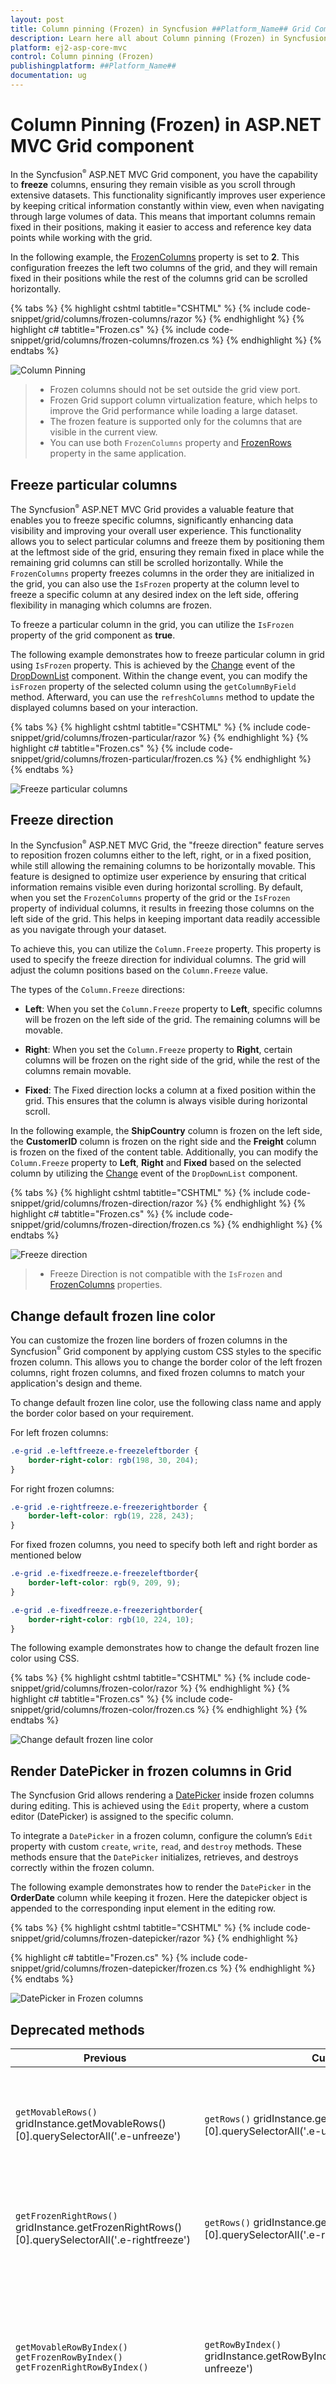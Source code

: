 ```yaml
---
layout: post
title: Column pinning (Frozen) in Syncfusion ##Platform_Name## Grid Component
description: Learn here all about Column pinning (Frozen) in Syncfusion ##Platform_Name## Grid component of Syncfusion Essential JS 2 and more.
platform: ej2-asp-core-mvc
control: Column pinning (Frozen)
publishingplatform: ##Platform_Name##
documentation: ug
---
```


# Column Pinning (Frozen) in ASP.NET MVC Grid component

In the Syncfusion<sup style="font-size:70%">&reg;</sup> ASP.NET MVC Grid component, you have the capability to **freeze** columns, ensuring they remain visible as you scroll through extensive datasets. This functionality significantly improves user experience by keeping critical information constantly within view, even when navigating through large volumes of data. This means that important columns remain fixed in their positions, making it easier to access and reference key data points while working with the grid.

In the following example, the [FrozenColumns](https://help.syncfusion.com/cr/aspnetmvc-js2/syncfusion.ej2.grids.grid.html#Syncfusion_EJ2_Grids_Grid_FrozenColumns) property is set to **2**. This configuration freezes the left two columns of the grid, and they will remain fixed in their positions while the rest of the columns grid can be scrolled horizontally.

{% tabs %}
{% highlight cshtml tabtitle="CSHTML" %}
{% include code-snippet/grid/columns/frozen-columns/razor %}
{% endhighlight %}
{% highlight c# tabtitle="Frozen.cs" %}
{% include code-snippet/grid/columns/frozen-columns/frozen.cs %}
{% endhighlight %}
{% endtabs %}

![Column Pinning](../images/column-chooser/frozon.png)

> * Frozen columns should not be set outside the grid view port.
> * Frozen Grid support column virtualization feature, which helps to improve the Grid performance while loading a large dataset.
> * The frozen feature is supported only for the columns that are visible in the current view.
> * You can use both `FrozenColumns` property and [FrozenRows](https://help.syncfusion.com/cr/aspnetmvc-js2/syncfusion.ej2.grids.grid.html#Syncfusion_EJ2_Grids_Grid_FrozenRows) property in the same application.

## Freeze particular columns

The Syncfusion<sup style="font-size:70%">&reg;</sup> ASP.NET MVC Grid provides a valuable feature that enables you to freeze specific columns, significantly enhancing data visibility and improving your overall user experience. This functionality allows you to select particular columns and freeze them by positioning them at the leftmost side of the grid, ensuring they remain fixed in place while the remaining grid columns can still be scrolled horizontally. While the `FrozenColumns` property freezes columns in the order they are initialized in the grid, you can also use the `IsFrozen` property at the column level to freeze a specific column at any desired index on the left side, offering flexibility in managing which columns are frozen.

To freeze a particular column in the grid, you can utilize the `IsFrozen` property of the grid component as **true**.

The following example demonstrates how to freeze particular column in grid using `IsFrozen` property. This is achieved by the [Change](https://help.syncfusion.com/cr/aspnetmvc-js2/Syncfusion.EJ2.DropDowns.DropDownList.html#Syncfusion_EJ2_DropDowns_DropDownList_Change) event of the [DropDownList](https://ej2.syncfusion.com/aspnetmvc/documentation/drop-down-list/getting-started) component. Within the change event, you can modify the `isFrozen` property of the selected column using the `getColumnByField` method. Afterward, you can use the `refreshColumns` method to update the displayed columns based on your interaction.

{% tabs %}
{% highlight cshtml tabtitle="CSHTML" %}
{% include code-snippet/grid/columns/frozen-particular/razor %}
{% endhighlight %}
{% highlight c# tabtitle="Frozen.cs" %}
{% include code-snippet/grid/columns/frozen-particular/frozen.cs %}
{% endhighlight %}
{% endtabs %}

![Freeze particular columns](../images/column-chooser/frozon-particular.png)

## Freeze direction

In the Syncfusion<sup style="font-size:70%">&reg;</sup> ASP.NET MVC Grid, the "freeze direction" feature serves to reposition frozen columns either to the left, right, or in a fixed position, while still allowing the remaining columns to be horizontally movable. This feature is designed to optimize user experience by ensuring that critical information remains visible even during horizontal scrolling. By default, when you set the `FrozenColumns` property of the grid or the `IsFrozen` property of individual columns, it results in freezing those columns on the left side of the grid. This helps in keeping important data readily accessible as you navigate through your dataset.

To achieve this, you can utilize the `Column.Freeze` property. This property is used to specify the freeze direction for individual columns. The grid will adjust the column positions based on the `Column.Freeze` value.

The types of the `Column.Freeze` directions:

* **Left**: When you set the `Column.Freeze` property to **Left**, specific columns will be frozen on the left side of the grid. The remaining columns will be movable.

* **Right**: When you set the `Column.Freeze` property to **Right**, certain columns will be frozen on the right side of the grid, while the rest of the columns remain movable.

* **Fixed**: The Fixed direction locks a column at a fixed position within the grid. This ensures that the column is always visible during horizontal scroll.

In the following example, the **ShipCountry** column is frozen on the left side, the **CustomerID** column is frozen on the right side and the **Freight** column is frozen on the fixed of the content table. Additionally, you can modify the `Column.Freeze` property to **Left**, **Right** and **Fixed** based on the selected column by utilizing the [Change](https://help.syncfusion.com/cr/aspnetmvc-js2/Syncfusion.EJ2.DropDowns.DropDownList.html#Syncfusion_EJ2_DropDowns_DropDownList_Change) event of the `DropDownList` component.

{% tabs %}
{% highlight cshtml tabtitle="CSHTML" %}
{% include code-snippet/grid/columns/frozen-direction/razor %}
{% endhighlight %}
{% highlight c# tabtitle="Frozen.cs" %}
{% include code-snippet/grid/columns/frozen-direction/frozen.cs %}
{% endhighlight %}
{% endtabs %}

![Freeze direction](../images/column-chooser/frozon-direction.png)

> * Freeze Direction is not compatible with the `IsFrozen` and [FrozenColumns](https://help.syncfusion.com/cr/aspnetmvc-js2/syncfusion.ej2.grids.grid.html#Syncfusion_EJ2_Grids_Grid_FrozenColumns) properties.

## Change default frozen line color

You can customize the frozen line borders of frozen columns in the Syncfusion<sup style="font-size:70%">&reg;</sup> Grid component by applying custom CSS styles to the specific frozen column. This allows you to change the border color of the left frozen columns, right frozen columns, and fixed frozen columns to match your application's design and theme.

To change default frozen line color, use the following class name and apply the border color based on your requirement.

For left frozen columns: 

```css
.e-grid .e-leftfreeze.e-freezeleftborder {
    border-right-color: rgb(198, 30, 204);
}
```
For right frozen columns:

```css
.e-grid .e-rightfreeze.e-freezerightborder {
    border-left-color: rgb(19, 228, 243);
}
```
For fixed frozen columns, you need to specify both left and right border as mentioned below

```css
.e-grid .e-fixedfreeze.e-freezeleftborder{
    border-left-color: rgb(9, 209, 9); 
}

.e-grid .e-fixedfreeze.e-freezerightborder{
    border-right-color: rgb(10, 224, 10);
}
```
The following example demonstrates how to change the default frozen line color using CSS.

{% tabs %}
{% highlight cshtml tabtitle="CSHTML" %}
{% include code-snippet/grid/columns/frozen-color/razor %}
{% endhighlight %}
{% highlight c# tabtitle="Frozen.cs" %}
{% include code-snippet/grid/columns/frozen-color/frozen.cs %}
{% endhighlight %}
{% endtabs %}

![Change default frozen line color](../images/column-chooser/frozon-color.png)

## Render DatePicker in frozen columns in Grid

The Syncfusion Grid allows rendering a [DatePicker](https://ej2.syncfusion.com/aspnetmvc/documentation/datepicker/getting-started) inside frozen columns during editing. This is achieved using the `Edit` property, where a custom editor (DatePicker) is assigned to the specific column.

To integrate a `DatePicker` in a frozen column, configure the column’s `Edit` property with custom `create`, `write`, `read`, and `destroy` methods. These methods ensure that the `DatePicker` initializes, retrieves, and destroys correctly within the frozen column.

The following example demonstrates how to render the `DatePicker` in the **OrderDate** column while keeping it frozen. Here the datepicker object is appended to the corresponding input element in the editing row.

{% tabs %}
{% highlight cshtml tabtitle="CSHTML" %}
{% include code-snippet/grid/columns/frozen-datepicker/razor %}
{% endhighlight %}

{% highlight c# tabtitle="Frozen.cs" %}
{% include code-snippet/grid/columns/frozen-datepicker/frozen.cs %}
{% endhighlight %}
{% endtabs %}

![DatePicker in Frozen columns](../images/columns/frozen-datepicker.jpg)

## Deprecated methods 

Previous | Current | Explanation 
 ---  | --- | --- 
`getMovableRows()` gridInstance.getMovableRows()[0].querySelectorAll('.e-unfreeze') | `getRows()` gridInstance.getRows()[0].querySelectorAll('.e-unfreeze') | The previous architecture used separate tables for left, right, and movable contents, returning only movable rows when calling the method, whereas the current architecture combines them into one table, returning all rows and introduces the `e-unfreeze` class for selecting movable rows
`getFrozenRightRows()` gridInstance.getFrozenRightRows()[0].querySelectorAll('.e-rightfreeze') | `getRows()` gridInstance.getRows()[0].querySelectorAll('.e-rightfreeze') | In the previous architecture, it returned only the table rows from the right freeze table, but in the current architecture, all rows of the entire table are returned, introducing the `e-rightfreeze` class for selecting right freeze rows. 
`getMovableRowByIndex()` <br> `getFrozenRowByIndex()` <br> `getFrozenRightRowByIndex()` | `getRowByIndex()` gridInstance.getRowByIndex(1).querySelectorAll('.e-unfreeze') | In the previous architecture, separate methods were used to select rows from different table sections, while in the current architecture, the `getMovableRowByIndex()`, `getFrozenRightRowByIndex()`, and `getFrozenRowByIndex()` methods now return the same table row based on the given index. Additionally, class names for table cells (td's) have been separated into `e-leftfreeze`, `e-unfreeze`, and `e-rightfreeze`, making it easier to customize cells within a row.
`getMovableCellFromIndex()` <br> `getFrozenRightCellFromIndex()` | `getCellFromIndex()` gridInstance.getCellFromIndex(1,1) | In the previous approach, the `getMovableCellFromIndex()` method was used to choose a specific cell within the movable table, and the `getFrozenRightCellFromIndex()` method was utilized to target a particular cell within the right freeze table. However, in the current architecture, you have the flexibility to select a specific cell in either the movable or right freeze table by using both the `getFrozenRightCellFromIndex()` and `getMovableCellFromIndex()` methods. This new method simplifies the process of selecting and retrieving specific cells within these tables, offering more versatility and convenience.
`getMovableDataRows()` <br> `getFrozenRightDataRows()` <br> `getFrozenDataRows()` | `getDataRows()` gridInstance.getDataRows()[0].querySelectorAll('.e-unfreeze') | In the previous approach, there were separate methods (`getMovableDataRows()`, `getFrozenRightDataRows()`, and `getFrozenDataRows()`) for obtaining viewport data rows from the freeze, movable, and right tables individually. However, in the new approach, these methods have been enhanced to return the entire viewport data rows for all sections together, simplifying data retrieval. You can now extract specific cells within these rows using selectors such as `e-leftfreeze` for the **left freeze**, `e-unfreeze` for the **movable**, and `e-rightfreeze` for the **right freeze** tables, providing greater flexibility in working with the data.
`getMovableColumnHeaderByIndex()` <br> `getFrozenRightColumnHeaderByIndex()` <br> `getFrozenLeftColumnHeaderByIndex()` | `getColumnHeaderByIndex()` gridInstance.getColumnHeaderByIndex(1) | In the previous architecture, the methods selected movable, right freeze, and left freeze headers separately. However, in the new approach, when using the `getMovableColumnHeaderByIndex()`, `getFrozenRightColumnHeaderByIndex()`, and `getFrozenLeftColumnHeaderByIndex()` methods, you will still obtain the same results as in the previous architecture.

> When a validation message is displayed in the frozen part (Left, Right, Fixed) of the table, scrolling is prevented until the validation message is cleared.

## Limitations

While freezing columns in the Syncfusion<sup style="font-size:70%">&reg;</sup> ASP.NET MVC Grid provides enhanced visibility and scrolling capabilities, there are certain limitations to consider. The following features are not supported when using frozen columns:

* Detail Template
* Hierarchy Grid
* Autofill